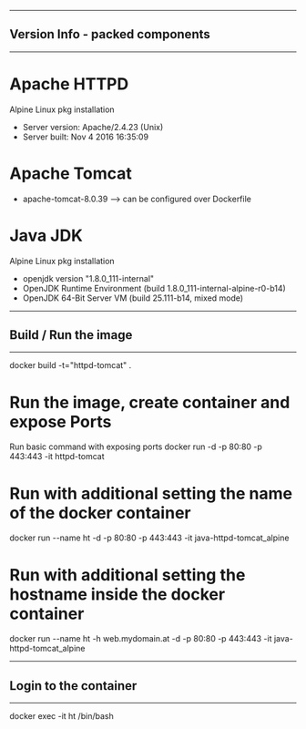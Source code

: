-----------------------------------------------
## Version Info - packed components
-----------------------------------------------
# Apache HTTPD
Alpine Linux pkg installation
* Server version: Apache/2.4.23 (Unix)
* Server built:   Nov  4 2016 16:35:09

# Apache Tomcat
* apache-tomcat-8.0.39 --> can be configured over Dockerfile

# Java JDK
Alpine Linux pkg installation
* openjdk version "1.8.0_111-internal"
* OpenJDK Runtime Environment (build 1.8.0_111-internal-alpine-r0-b14)
* OpenJDK 64-Bit Server VM (build 25.111-b14, mixed mode)

--------------------------------
## Build / Run the image
--------------------------------
docker build -t="httpd-tomcat" .

# Run the image, create container and expose Ports
 Run basic command with exposing ports
docker run -d -p 80:80 -p 443:443 -it httpd-tomcat
# Run with additional setting the name of the docker container
docker run --name ht -d -p 80:80 -p 443:443 -it java-httpd-tomcat_alpine
# Run with additional setting the hostname inside the docker container
docker run --name ht -h web.mydomain.at -d -p 80:80 -p 443:443 -it java-httpd-tomcat_alpine


--------------------------------
## Login to the container
--------------------------------
docker exec -it ht /bin/bash

